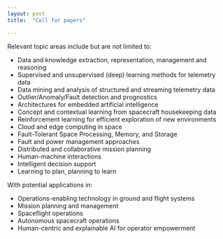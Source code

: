 ```yaml
---
layout: post
title:  "Call for papers"

---
```





Relevant topic areas include but are not limited to:
- Data and knowledge extraction, representation, management and reasoning
- Supervised and unsupervised (deep) learning methods for telemetry data
- Data mining and analysis of structured and streaming telemetry data
- Outlier/Anomaly/Fault detection and prognostics
- Architectures for embedded artificial intelligence
- Concept and contextual learning from spacecraft housekeeping data
- Reinforcement learning for efficient exploration of new environments
- Cloud and edge computing in space
- Fault-Tolerant Space Processing, Memory, and Storage
- Fault and power management approaches
- Distributed and collaborative mission planning
- Human-machine interactions
- Intelligent decision support
- Learning to plan, planning to learn

With potential applications in:
- Operations-enabling technology in ground and flight systems
- Mission planning and management
- Spaceflight operations
- Autonomous spacecraft operations
- Human-centric and explainable AI for operator empowerment

